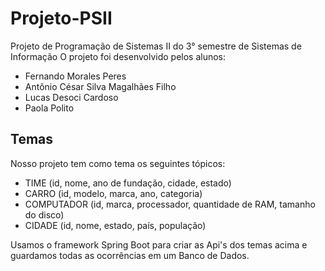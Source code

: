 # Projeto-PSII
Projeto de Programação de Sistemas II do 3° semestre de Sistemas de Informação
O projeto foi desenvolvido pelos alunos:
- Fernando Morales Peres
- Antônio César Silva Magalhães Filho
- Lucas Desoci Cardoso
- Paola Polito

## Temas
Nosso projeto tem como tema os seguintes tópicos:
- TIME (id, nome, ano de fundação, cidade, estado)
- CARRO (id, modelo, marca, ano, categoria)
- COMPUTADOR (id, marca, processador, quantidade de RAM, tamanho do disco)
- CIDADE (id, nome, estado, país, população)

Usamos o framework Spring Boot para criar as Api's dos temas acima e guardamos todas as ocorrências em um Banco de Dados.
